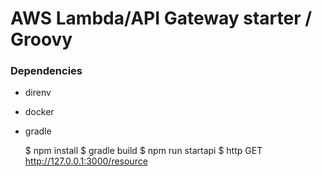 AWS Lambda/API Gateway starter / Groovy 
===============================================

### Dependencies

* direnv
* docker
* gradle

    $ npm install
    $ gradle build
    $ npm run startapi
    $ http GET http://127.0.0.1:3000/resource
